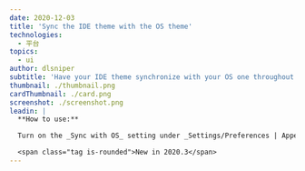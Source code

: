 ```yaml
---
date: 2020-12-03
title: 'Sync the IDE theme with the OS theme'
technologies:
  - 平台
topics:
  - ui
author: dlsniper
subtitle: 'Have your IDE theme synchronize with your OS one throughout the day.'
thumbnail: ./thumbnail.png
cardThumbnail: ./card.png
screenshot: ./screenshot.png
leadin: |
  **How to use:**

  Turn on the _Sync with OS_ setting under _Settings/Preferences | Appearance & Behavior | Appearance_. A gear icon will show up next to this option, giving you control over which theme to apply, when. The IDE will automatically apply your prefered themes, following the OS preferences.

  <span class="tag is-rounded">New in 2020.3</span>
---
```


